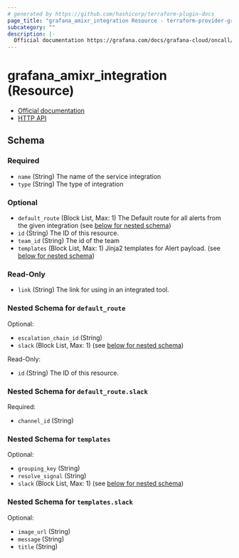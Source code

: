 ```yaml
---
# generated by https://github.com/hashicorp/terraform-plugin-docs
page_title: "grafana_amixr_integration Resource - terraform-provider-grafana"
subcategory: ""
description: |-
  Official documentation https://grafana.com/docs/grafana-cloud/oncall/integrations/HTTP API https://grafana.com/docs/grafana-cloud/oncall/oncall-api-reference/
---
```


# grafana_amixr_integration (Resource)

* [Official documentation](https://grafana.com/docs/grafana-cloud/oncall/integrations/)
* [HTTP API](https://grafana.com/docs/grafana-cloud/oncall/oncall-api-reference/)



<!-- schema generated by tfplugindocs -->
## Schema

### Required

- `name` (String) The name of the service integration
- `type` (String) The type of integration

### Optional

- `default_route` (Block List, Max: 1) The Default route for all alerts from the given integration (see [below for nested schema](#nestedblock--default_route))
- `id` (String) The ID of this resource.
- `team_id` (String) The id of the team
- `templates` (Block List, Max: 1) Jinja2 templates for Alert payload. (see [below for nested schema](#nestedblock--templates))

### Read-Only

- `link` (String) The link for using in an integrated tool.

<a id="nestedblock--default_route"></a>
### Nested Schema for `default_route`

Optional:

- `escalation_chain_id` (String)
- `slack` (Block List, Max: 1) (see [below for nested schema](#nestedblock--default_route--slack))

Read-Only:

- `id` (String) The ID of this resource.

<a id="nestedblock--default_route--slack"></a>
### Nested Schema for `default_route.slack`

Required:

- `channel_id` (String)



<a id="nestedblock--templates"></a>
### Nested Schema for `templates`

Optional:

- `grouping_key` (String)
- `resolve_signal` (String)
- `slack` (Block List, Max: 1) (see [below for nested schema](#nestedblock--templates--slack))

<a id="nestedblock--templates--slack"></a>
### Nested Schema for `templates.slack`

Optional:

- `image_url` (String)
- `message` (String)
- `title` (String)


